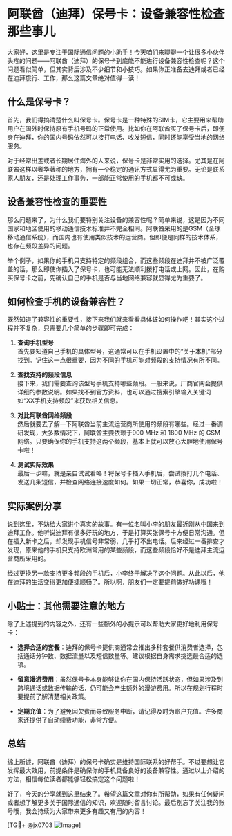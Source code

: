 # 阿联酋（迪拜）保号卡：设备兼容性检查那些事儿

大家好，这里是专注于国际通信问题的小助手！今天咱们来聊聊一个让很多小伙伴头疼的问题——阿联酋（迪拜）的保号卡到底能不能进行设备兼容性检查呢？这个问题看似简单，但其实背后涉及不少细节和小技巧。如果你正准备去迪拜或者已经在迪拜旅行、工作，那么这篇文章绝对值得一读！

## 什么是保号卡？

首先，我们得搞清楚什么叫保号卡。保号卡是一种特殊的SIM卡，它主要用来帮助用户在国外时保持原有手机号码的正常使用。比如你在阿联酋买了保号卡后，即便身在迪拜，你的国内号码依然可以接打电话、收发短信，同时还能享受当地的网络服务。

对于经常出差或者长期居住海外的人来说，保号卡是非常实用的选择。尤其是在阿联酋这样以奢华著称的地方，拥有一个稳定的通讯方式显得尤为重要。无论是联系家人朋友，还是处理工作事务，一部能正常使用的手机都不可或缺。

## 设备兼容性检查的重要性

那么问题来了，为什么我们要特别关注设备的兼容性呢？简单来说，这是因为不同国家和地区使用的移动通信技术标准并不完全相同。阿联酋采用的是GSM（全球移动通信系统），而国内也有使用类似技术的运营商。但即便是同样的技术体系，也存在频段差异的问题。

举个例子，如果你的手机只支持特定的频段组合，而这些频段在迪拜并不被广泛覆盖的话，那么即使你插入了保号卡，也可能无法顺利拨打电话或上网。因此，在购买保号卡之前，先确认自己的手机是否与当地网络兼容就显得尤为重要了。

## 如何检查手机的设备兼容性？

既然知道了兼容性的重要性，接下来我们就来看看具体该如何操作吧！其实这个过程并不复杂，只需要几个简单的步骤即可完成：

1. **查询手机型号**  
   首先要知道自己手机的具体型号，这通常可以在手机设置中的“关于本机”部分找到。记住这一点很重要，因为不同的手机可能对频段的支持情况有所不同。

2. **查找支持的频段信息**  
   接下来，我们需要查询该型号手机支持哪些频段。一般来说，厂商官网会提供详细的参数说明。如果找不到官方资料，也可以通过搜索引擎输入关键词如“XX手机支持频段”来获取相关信息。

3. **对比阿联酋网络频段**  
   然后就要去了解一下阿联酋当前主流运营商所使用的频段有哪些。经过一番调研发现，大多数情况下，阿联酋主要依赖于900 MHz 和 1800 MHz 的 GSM 网络。只要确保你的手机支持这两个频段，基本上就可以放心大胆地使用保号卡啦！

4. **测试实际效果**  
   最后一步嘛，就是亲自试试看咯！将保号卡插入手机后，尝试拨打几个电话、发送几条短信，并检查网络连接速度如何。如果一切正常，恭喜你，成功啦！

## 实际案例分享

说到这里，不妨给大家讲个真实的故事。有一位名叫小李的朋友最近刚从中国来到迪拜工作。他听说迪拜有很多好玩的地方，于是打算买张保号卡方便日常沟通。但在插入新卡之后，却发现手机信号非常弱，几乎打不出电话。后来经过一番排查才发现，原来他的手机只支持欧洲常用的某些频段，而这些频段恰好不是迪拜主流运营商所采用的。

经过更换另一款支持更多频段的手机后，小李终于解决了这个问题。从此以后，他在迪拜的生活变得更加便捷顺畅了。所以啊，朋友们一定要提前做好功课哦！

## 小贴士：其他需要注意的地方

除了上述提到的内容之外，还有一些额外的小提示可以帮助大家更好地利用保号卡：

- **选择合适的套餐**：迪拜的保号卡提供商通常会推出多种套餐供消费者选择，包括通话分钟数、数据流量以及短信数量等。建议根据自身需求挑选最合适的选项。
  
- **留意漫游费用**：虽然保号卡本身能够让你在国内保持活跃状态，但如果涉及到跨境通话或数据传输的话，仍可能会产生额外的漫游费用。所以在规划行程时要提前了解清楚相关政策。

- **定期充值**：为了避免因欠费而导致服务中断，请记得及时为账户充值。许多商家还提供了自动续费功能，非常方便。

## 总结

综上所述，阿联酋（迪拜）的保号卡确实是维持国际联系的好帮手。不过要想让它发挥最大效用，前提条件是确保你的手机具备良好的设备兼容性。通过以上介绍的方法，相信每位读者都能够轻松搞定这个问题啦！

好了，今天的分享就到这里结束了。希望这篇文章对你有所帮助，如果有任何疑问或者想了解更多关于国际通信的知识，欢迎随时留言讨论。最后别忘了关注我的账号哦，我会持续为大家带来更多有趣又有用的内容！

[TG💪+ @jx0703 ![Image](https://github.com/user-attachments/assets/dbca1d08-cadb-493c-b0ec-ad6f7a83f270)]